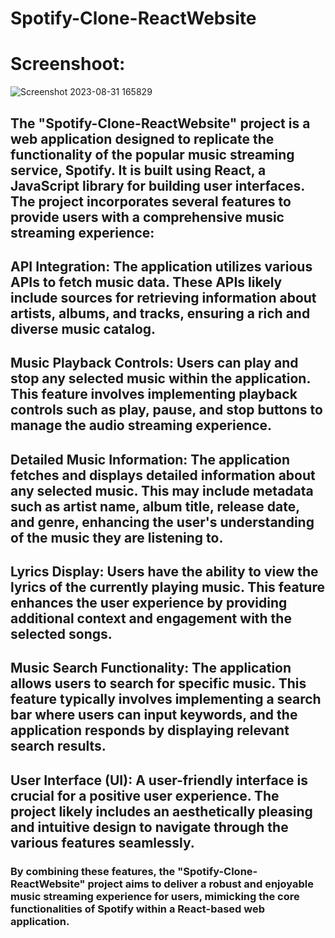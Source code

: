 # Spotify-Clone-ReactWebsite

# Screenshoot:
![Screenshot 2023-08-31 165829](https://github.com/OmarGaafar1/Spotify-Clone-ReactWebsite/assets/92587188/6f8562a4-f02e-4b30-9ded-988c317c5985)


## The "Spotify-Clone-ReactWebsite" project is a web application designed to replicate the functionality of the popular music streaming service, Spotify. It is built using React, a JavaScript library for building user interfaces. The project incorporates several features to provide users with a comprehensive music streaming experience:

## API Integration: The application utilizes various APIs to fetch music data. These APIs likely include sources for retrieving information about artists, albums, and tracks, ensuring a rich and diverse music catalog.

## Music Playback Controls: Users can play and stop any selected music within the application. This feature involves implementing playback controls such as play, pause, and stop buttons to manage the audio streaming experience.

## Detailed Music Information: The application fetches and displays detailed information about any selected music. This may include metadata such as artist name, album title, release date, and genre, enhancing the user's understanding of the music they are listening to.

## Lyrics Display: Users have the ability to view the lyrics of the currently playing music. This feature enhances the user experience by providing additional context and engagement with the selected songs.

## Music Search Functionality: The application allows users to search for specific music. This feature typically involves implementing a search bar where users can input keywords, and the application responds by displaying relevant search results.

## User Interface (UI): A user-friendly interface is crucial for a positive user experience. The project likely includes an aesthetically pleasing and intuitive design to navigate through the various features seamlessly.

### By combining these features, the "Spotify-Clone-ReactWebsite" project aims to deliver a robust and enjoyable music streaming experience for users, mimicking the core functionalities of Spotify within a React-based web application.

